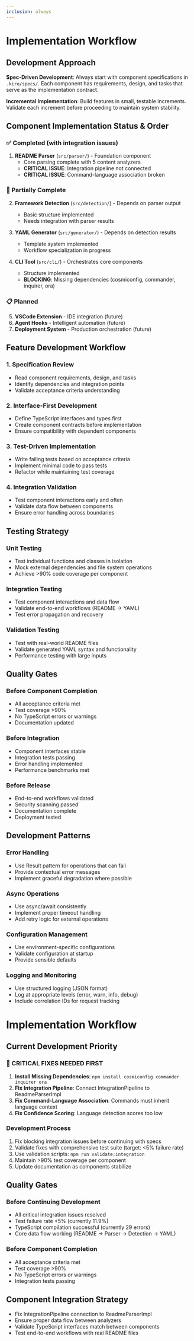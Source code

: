 ```yaml
---
inclusion: always
---
```


# Implementation Workflow

## Development Approach

**Spec-Driven Development**: Always start with component specifications in `.kiro/specs/`. Each component has requirements, design, and tasks that serve as the implementation contract.

**Incremental Implementation**: Build features in small, testable increments. Validate each increment before proceeding to maintain system stability.

## Component Implementation Status & Order

### ✅ Completed (with integration issues)
1. **README Parser** (`src/parser/`) - Foundation component
   - Core parsing complete with 5 content analyzers
   - **CRITICAL ISSUE**: Integration pipeline not connected
   - **CRITICAL ISSUE**: Command-language association broken

### 🚧 Partially Complete
2. **Framework Detection** (`src/detection/`) - Depends on parser output
   - Basic structure implemented
   - Needs integration with parser results

3. **YAML Generator** (`src/generator/`) - Depends on detection results
   - Template system implemented
   - Workflow specialization in progress

4. **CLI Tool** (`src/cli/`) - Orchestrates core components
   - Structure implemented
   - **BLOCKING**: Missing dependencies (cosmiconfig, commander, inquirer, ora)

### 📋 Planned
5. **VSCode Extension** - IDE integration (future)
6. **Agent Hooks** - Intelligent automation (future)
7. **Deployment System** - Production orchestration (future)

## Feature Development Workflow

### 1. Specification Review
- Read component requirements, design, and tasks
- Identify dependencies and integration points
- Validate acceptance criteria understanding

### 2. Interface-First Development
- Define TypeScript interfaces and types first
- Create component contracts before implementation
- Ensure compatibility with dependent components

### 3. Test-Driven Implementation
- Write failing tests based on acceptance criteria
- Implement minimal code to pass tests
- Refactor while maintaining test coverage

### 4. Integration Validation
- Test component interactions early and often
- Validate data flow between components
- Ensure error handling across boundaries

## Testing Strategy

### Unit Testing
- Test individual functions and classes in isolation
- Mock external dependencies and file system operations
- Achieve >90% code coverage per component

### Integration Testing
- Test component interactions and data flow
- Validate end-to-end workflows (README → YAML)
- Test error propagation and recovery

### Validation Testing
- Test with real-world README files
- Validate generated YAML syntax and functionality
- Performance testing with large inputs

## Quality Gates

### Before Component Completion
- All acceptance criteria met
- Test coverage >90%
- No TypeScript errors or warnings
- Documentation updated

### Before Integration
- Component interfaces stable
- Integration tests passing
- Error handling implemented
- Performance benchmarks met

### Before Release
- End-to-end workflows validated
- Security scanning passed
- Documentation complete
- Deployment tested

## Development Patterns

### Error Handling
- Use Result pattern for operations that can fail
- Provide contextual error messages
- Implement graceful degradation where possible

### Async Operations
- Use async/await consistently
- Implement proper timeout handling
- Add retry logic for external operations

### Configuration Management
- Use environment-specific configurations
- Validate configuration at startup
- Provide sensible defaults

### Logging and Monitoring
- Use structured logging (JSON format)
- Log at appropriate levels (error, warn, info, debug)
- Include correlation IDs for request tracking
# Implementation Workflow

## Current Development Priority

### 🚨 CRITICAL FIXES NEEDED FIRST
1. **Install Missing Dependencies**: `npm install cosmiconfig commander inquirer ora`
2. **Fix Integration Pipeline**: Connect IntegrationPipeline to ReadmeParserImpl
3. **Fix Command-Language Association**: Commands must inherit language context
4. **Fix Confidence Scoring**: Language detection scores too low

### Development Process
1. Fix blocking integration issues before continuing with specs
2. Validate fixes with comprehensive test suite (target: <5% failure rate)
3. Use validation scripts: `npm run validate:integration`
4. Maintain >90% test coverage per component
5. Update documentation as components stabilize

## Quality Gates

### Before Continuing Development
- All critical integration issues resolved
- Test failure rate <5% (currently 11.9%)
- TypeScript compilation successful (currently 29 errors)
- Core data flow working (README → Parser → Detection → YAML)

### Before Component Completion
- All acceptance criteria met
- Test coverage >90%
- No TypeScript errors or warnings
- Integration tests passing

## Component Integration Strategy
- Fix IntegrationPipeline connection to ReadmeParserImpl
- Ensure proper data flow between analyzers
- Validate TypeScript interfaces match between components
- Test end-to-end workflows with real README files
